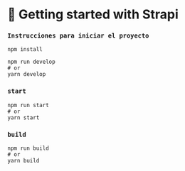 # 🚀 Getting started with Strapi



### `Instrucciones para iniciar el proyecto`



```
npm install

npm run develop
# or
yarn develop
```

### `start`



```
npm run start
# or
yarn start
```

### `build`


```
npm run build
# or
yarn build
```


